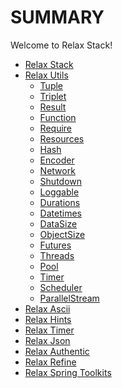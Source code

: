 # SUMMARY

Welcome to Relax Stack!

- [Relax Stack](SUMMARY.md)
- [Relax Utils](relax-utils/readme.md)
  - [Tuple](relax-utils/tuple.md)
  - [Triplet](relax-utils/triple.md)
  - [Result](relax-utils/result.md)
  - [Function](relax-utils/function.md)
  - [Require](relax-utils/require.md)
  - [Resources](relax-utils/resources.md)
  - [Hash](relax-utils/hash.md)
  - [Encoder](relax-utils/encoder.md)
  - [Network](relax-utils/network.md)
  - [Shutdown](relax-utils/shutdown.md)
  - [Loggable](relax-utils/loggable.md)
  - [Durations](relax-utils/durations.md)
  - [Datetimes](relax-utils/datetimes.md)
  - [DataSize](relax-utils/datasize.md)
  - [ObjectSize](relax-utils/objectsize.md)
  - [Futures](relax-utils/futures.md)
  - [Threads](relax-utils/threads.md)
  - [Pool](relax-utils/pool.md)
  - [Timer](relax-utils/timer.md)
  - [Scheduler](relax-utils/scheduler.md)
  - [ParallelStream](relax-utils/parallel-stream.md)
- [Relax Ascii]()
- [Relax Hints]()
- [Relax Timer]()
- [Relax Json]()
- [Relax Authentic]()
- [Relax Refine]()
- [Relax Spring Toolkits]()
